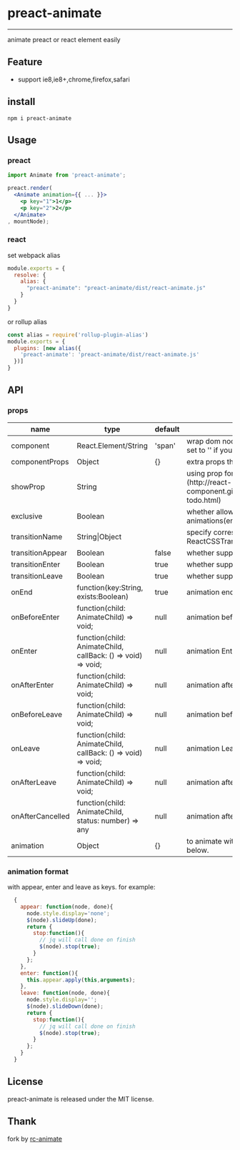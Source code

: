 # preact-animate
---

animate preact or react element easily

## Feature

* support ie8,ie8+,chrome,firefox,safari

## install

`npm i preact-animate`

## Usage

### preact
```jsx
import Animate from 'preact-animate';

preact.render(
  <Animate animation={{ ... }}>
    <p key="1">1</p>
    <p key="2">2</p>
  </Animate>
, mountNode);
```

### react
set webpack alias

``` javascript
module.exports = {
  resolve: {
    alias: {
      "preact-animate": "preact-animate/dist/react-animate.js"
    }
  }
}
```

or rollup alias
``` javascript
const alias = require('rollup-plugin-alias')
module.exports = {
  plugins: [new alias({
    'preact-animate': 'preact-animate/dist/react-animate.js'
  })]
}
```

## API

### props

<table class="table table-bordered table-striped">
    <thead>
    <tr>
        <th style="width: 100px;">name</th>
        <th>type</th>
        <th style="width: 50px;">default</th>
        <th>description</th>
    </tr>
    </thead>
    <tbody>
        <tr>
          <td>component</td>
          <td>React.Element/String</td>
          <td>'span'</td>
          <td>wrap dom node or component for children. set to '' if you do not wrap for only one child</td>
        </tr>
        <tr>
          <td>componentProps</td>
          <td>Object</td>
          <td>{}</td>
          <td>extra props that will be passed to component</td>
        </tr>
        <tr>
          <td>showProp</td>
          <td>String</td>
          <td></td>
          <td>using prop for show and hide. [demo](http://react-component.github.io/animate/examples/hide-todo.html) </td>
        </tr>
        <tr>
          <td>exclusive</td>
          <td>Boolean</td>
          <td></td>
          <td>whether allow only one set of animations(enter and leave) at the same time. </td>
        </tr>
        <tr>
          <td>transitionName</td>
          <td>String|Object</td>
          <td></td>
          <td>specify corresponding css, see ReactCSSTransitionGroup</td>
        </tr>
       <tr>
         <td>transitionAppear</td>
         <td>Boolean</td>
         <td>false</td>
         <td>whether support transition appear anim</td>
       </tr>
        <tr>
          <td>transitionEnter</td>
          <td>Boolean</td>
          <td>true</td>
          <td>whether support transition enter anim</td>
        </tr>
       <tr>
         <td>transitionLeave</td>
         <td>Boolean</td>
         <td>true</td>
         <td>whether support transition leave anim</td>
       </tr>
       <tr>
         <td>onEnd</td>
         <td>function(key:String, exists:Boolean)</td>
         <td>true</td>
         <td>animation end callback</td>
       </tr>
       <tr>
         <td>onBeforeEnter</td>
         <td>function(child: AnimateChild) => void;</td>
         <td>null</td>
         <td>animation before Enter life</td>
       </tr>
       <tr>
         <td>onEnter</td>
         <td>function(child: AnimateChild, callBack: () => void) => void;</td>
         <td>null</td>
         <td>animation Enter life must called `callBack`</td>
       </tr>
       <tr>
         <td>onAfterEnter</td>
         <td>function(child: AnimateChild) => void;</td>
         <td>null</td>
         <td>animation after Enter life</td>
       </tr>
       <tr>
         <td>onBeforeLeave</td>
         <td>function(child: AnimateChild) => void;</td>
         <td>null</td>
         <td>animation before Leave life</td>
       </tr>
       <tr>
         <td>onLeave</td>
         <td>function(child: AnimateChild, callBack: () => void) => void;</td>
         <td>null</td>
         <td>animation Leave life must called `callBack`</td>
       </tr>
       <tr>
         <td>onAfterLeave</td>
         <td>function(child: AnimateChild) => void;</td>
         <td>null</td>
         <td>animation after Leave life</td>
       </tr>
       <tr>
         <td>onAfterCancelled</td>
         <td>function(child: AnimateChild, status: number) => any</td>
         <td>null</td>
         <td>animation after cancelled Leave life</td>
       </tr>
       <tr>
         <td>animation</td>
         <td>Object</td>
         <td>{}</td>
         <td>
            to animate with js. see animation format below.
         </td>
       </tr>
    </tbody>
</table>

### animation format

with appear, enter and leave as keys. for example:

```js
  {
    appear: function(node, done){
      node.style.display='none';
      $(node).slideUp(done);
      return {
        stop:function(){
          // jq will call done on finish
          $(node).stop(true);
        }
      };
    },
    enter: function(){
      this.appear.apply(this,arguments);
    },
    leave: function(node, done){
      node.style.display='';
      $(node).slideDown(done);
      return {
        stop:function(){
          // jq will call done on finish
          $(node).stop(true);
        }
      };
    }
  }
```

## License

preact-animate is released under the MIT license.

## Thank

fork by [rc-animate](https://github.com/react-component/animate)
